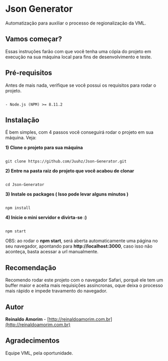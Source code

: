 # Json Generator

Automatização para auxiliar o processo de regionalização da VML.

## Vamos começar?

Essas instruções farão com que você tenha uma cópia do projeto em execução na sua máquina local para fins de desenvolvimento e teste.

## Pré-requisitos

Antes de mais nada, verifique se você possui os requisitos para rodar o projeto.

```

- Node.js (NPM) >= 8.11.2

```

## Instalação

É bem simples, com 4 passos você conseguirá rodar o projeto em sua máquina. Veja:

**1) Clone o projeto para sua máquina**

```

git clone https://github.com/Juuhz/Json-Generator.git

```

**2) Entre na pasta raiz do projeto que você acabou de clonar**

```

cd Json-Generator

```

**3) Instale os packages ( Isso pode levar alguns minutos )**

```

npm install

```

**4) Inicie o mini servidor e divirta-se :)**

```

npm start

```

OBS: ao rodar o **npm start**, será aberta automaticamente uma página no seu navegador, apontando para **http://localhost:3000**, caso isso não aconteça, basta acessar a url manualmente.

## Recomendação

Recomendo rodar este projeto com o navegador Safari, porquê ele tem um buffer maior e aceita mais requisições assíncronas, oque deixa o processo mais rápido e impede travamento do navegador.

## Autor

**Reinaldo Amorim** - [http://reinaldoamorim.com.br](http://reinaldoamorim.com.br)

## Agradecimentos

Equipe VML, pela oportunidade.
